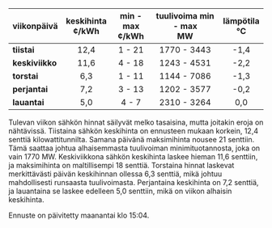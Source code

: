 | viikonpäivä  | keskihinta<br>¢/kWh | min - max<br>¢/kWh | tuulivoima min - max<br>MW | lämpötila<br>°C |
|:-------------|:----------------:|:----------------:|:-------------:|:-------------:|
| **tiistai**  |      12,4        |      1 - 21      |   1770 - 3443 |     -1,4      |
| **keskiviikko** |      11,6        |      4 - 18      |   1243 - 4531 |     -2,2      |
| **torstai**  |       6,3        |      1 - 11      |   1144 - 7086 |     -1,3      |
| **perjantai** |       7,2        |      3 - 13      |   1202 - 3577 |     -0,2      |
| **lauantai** |       5,0        |      4 - 7       |   2310 - 3264 |      0,0      |

Tulevan viikon sähkön hinnat säilyvät melko tasaisina, mutta joitakin eroja on nähtävissä. Tiistaina sähkön keskihinta on ennusteen mukaan korkein, 12,4 senttiä kilowattitunnilta. Samana päivänä maksimihinta nousee 21 senttiin. Tämä saattaa johtua alhaisemmasta tuulivoiman minimituotannosta, joka on vain 1770 MW. Keskiviikkona sähkön keskihinta laskee hieman 11,6 senttiin, ja maksimihinta on maltillisempi 18 senttiä. Torstaina hinnat laskevat merkittävästi päivän keskihinnan ollessa 6,3 senttiä, mikä johtuu mahdollisesti runsaasta tuulivoimasta. Perjantaina keskihinta on 7,2 senttiä, ja lauantaina se laskee edelleen 5,0 senttiin, mikä on viikon alhaisin keskihinta.

Ennuste on päivitetty maanantai klo 15:04.